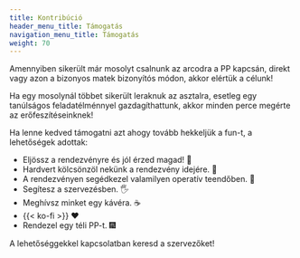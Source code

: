 ```yaml
---
title: Kontribúció
header_menu_title: Támogatás
navigation_menu_title: Támogatás
weight: 70
---
```


Amennyiben sikerült már mosolyt csalnunk az arcodra a PP kapcsán,
direkt vagy azon a bizonyos matek bizonyítós módon,
akkor elértük a célunk!

Ha egy mosolynál többet sikerült leraknuk az asztalra,
esetleg egy tanúlságos feladatélménnyel gazdagíthattunk,
akkor minden perce megérte az erőfeszítéseinknek!

Ha lenne kedved támogatni azt ahogy tovább hekkeljük a fun-t, a lehetőségek adottak:

- Eljössz a rendezvényre és jól érzed magad! 🎉
- Hardvert kölcsönzöl nekünk a rendezvény idejére. 🍞
- A rendezvényen segédkezel valamilyen operatív teendőben. 🧹
- Segítesz a szervezésben. 🖐️
- Meghívsz minket egy kávéra. ☕
- {{< ko-fi >}} ❤️
- Rendezel egy téli PP-t. 🎆

A lehetőséggekkel kapcsolatban keresd a szervezőket!
